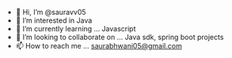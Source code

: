 - 👋 Hi, I’m @sauravv05
- 👀 I’m interested in Java
- 🌱 I’m currently learning ... Javascript
- 💞️ I’m looking to collaborate on ... Java sdk, spring boot projects
- 📫 How to reach me ... saurabhwani05@gmail.com
